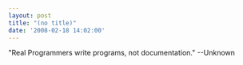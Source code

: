 ```yaml
---
layout: post
title: "(no title)"
date: '2008-02-18 14:02:00'
---
```


"Real Programmers write programs, not documentation." --Unknown